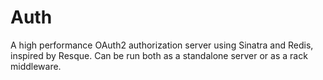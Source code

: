 Auth
====

A high performance OAuth2 authorization server using Sinatra and Redis, 
inspired by Resque. Can be run both as a standalone server or as a rack 
middleware.
